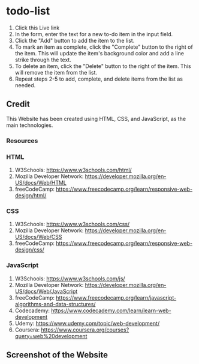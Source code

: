 # todo-list

1. Click this Live link 
2. In the form, enter the text for a new to-do item in the input field.
3. Click the "Add" button to add the item to the list.
4. To mark an item as complete, click the "Complete" button to the right of the item. This will update the item's background color and add a line strike through the text.
5. To delete an item, click the "Delete" button to the right of the item. This will remove the item from the list.
6. Repeat steps 2-5 to add, complete, and delete items from the list as needed.

## Credit 

 This Website has been created using HTML, CSS, and JavaScript, as the main technologies.

 ### Resources 

 ### HTML

1. W3Schools: https://www.w3schools.com/html/
2. Mozilla Developer Network: https://developer.mozilla.org/en-US/docs/Web/HTML
3. freeCodeCamp: https://www.freecodecamp.org/learn/responsive-web-design/html/

### CSS

1. W3Schools: https://www.w3schools.com/css/
2. Mozilla Developer Network: https://developer.mozilla.org/en-US/docs/Web/CSS
3. freeCodeCamp: https://www.freecodecamp.org/learn/responsive-web-design/css/

### JavaScript

1. W3Schools: https://www.w3schools.com/js/
2. Mozilla Developer Network: https://developer.mozilla.org/en-US/docs/Web/JavaScript
3. freeCodeCamp: https://www.freecodecamp.org/learn/javascript-algorithms-and-data-structures/
4. Codecademy: https://www.codecademy.com/learn/learn-web-development
5. Udemy: https://www.udemy.com/topic/web-development/
6. Coursera: https://www.coursera.org/courses?query=web%20development

## Screenshot of the Website


